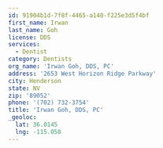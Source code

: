 ```yaml
---
id: 91904b1d-7f8f-4465-a140-f225e3d5f4bf
first_name: Irwan
last_name: Goh
license: DDS
services:
  - Dentist
category: Dentists
org_name: 'Irwan Goh, DDS, PC'
address: '2653 West Horizon Ridge Parkway'
city: Henderson
state: NV
zip: '89052'
phone: '(702) 732-3754'
title: 'Irwan Goh, DDS, PC'
_geoloc:
  lat: 36.0145
  lng: -115.058
---
```


